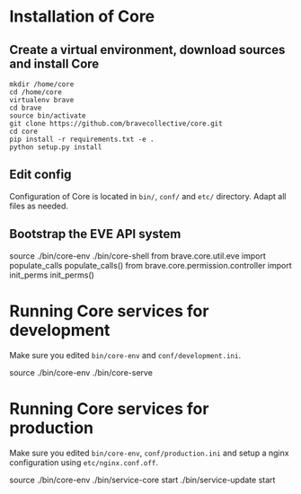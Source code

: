 # Installation of Core

## Create a virtual environment, download sources and install Core

    mkdir /home/core
    cd /home/core
    virtualenv brave
    cd brave
    source bin/activate
    git clone https://github.com/bravecollective/core.git
    cd core
    pip install -r requirements.txt -e .
    python setup.py install

## Edit config
Configuration of Core is located in ``bin/``, ``conf/`` and ``etc/`` directory.
Adapt all files as needed.

## Bootstrap the EVE API system

   source ./bin/core-env
   ./bin/core-shell
    from brave.core.util.eve import populate_calls
    populate_calls()
    from brave.core.permission.controller import init_perms
    init_perms()

# Running Core services for development
Make sure you edited ``bin/core-env`` and ``conf/development.ini``.

   source ./bin/core-env
   ./bin/core-serve

# Running Core services for production
Make sure you edited ``bin/core-env``, ``conf/production.ini`` and setup a nginx configuration using ``etc/nginx.conf.off``.

   source ./bin/core-env
   ./bin/service-core start
   ./bin/service-update start
